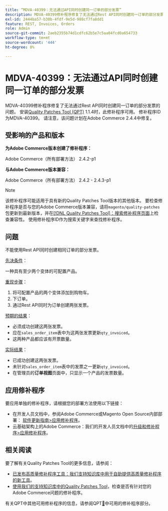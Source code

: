 ```yaml
---
title: “MDVA-40399：无法通过API同时创建同一订单的部分发票”
description: MDVA-40399修补程序修复了无法通过Rest API同时创建同一订单的部分发票的问题。 安装[Quality Patches Tool (QPT)](https://experienceleague.adobe.com/en/docs/commerce-operations/upgrade-guide/patches/overview) 1.1.4后，即可使用此修补程序。 修补程序ID为MDVA-40399。 请注意，该问题计划在Adobe Commerce 2.4.4中修复。
exl-id: 2444ba57-b30b-4fdf-9e5d-988cf7fa8dd1
feature: REST, Invoices, Orders
role: Admin
source-git-commit: 2aeb2355b74d1cdfc62b5e7c5aa04fcd0a654733
workflow-type: tm+mt
source-wordcount: '444'
ht-degree: 0%

---
```


# MDVA-40399：无法通过API同时创建同一订单的部分发票

MDVA-40399修补程序修复了无法通过Rest API同时创建同一订单的部分发票的问题。 安装[Quality Patches Tool (QPT)](https://experienceleague.adobe.com/en/docs/commerce-operations/upgrade-guide/patches/overview) 1.1.4时，此修补程序可用。 修补程序ID为MDVA-40399。 请注意，该问题计划在Adobe Commerce 2.4.4中修复。

## 受影响的产品和版本

**为Adobe Commerce版本创建了修补程序：**

Adobe Commerce（所有部署方法） 2.4.2-p1

**与Adobe Commerce版本兼容：**

Adobe Commerce（所有部署方法） 2.4.2 - 2.4.3-p1

>[!NOTE]
>
>该修补程序可能适用于具有新的Quality Patches Tool版本的其他版本。 要检查修补程序是否与您的Adobe Commerce版本兼容，请将`magento/quality-patches`包更新到最新版本，并在[[!DNL Quality Patches Tool]：搜索修补程序页面](https://experienceleague.adobe.com/tools/commerce-quality-patches/index.html)上检查兼容性。 使用修补程序ID作为搜索关键字来查找修补程序。

## 问题

不能使用Rest API同时创建相同订单的部分发票。

<u>先决条件</u>：

一种具有至少两个变体的可配置产品。

<u>重现步骤</u>：

1. 将可配置产品的两个变体添加到购物车。
1. 下订单。
1. 通过Rest API同时为订单创建两张发票。

<u>预期的结果</u>：

* 必须成功创建这两张发票。
* 应在`sales_order_item`表中为这两张发票更新`qty_invoiced`。
* 这两种产品都应该有开票数量。

<u>实际结果</u>：

* 已成功创建这两张发票。
* 未针对`sales_order_item`表中的发票之一更新`qty_invoiced`。
* 在管理员的&#x200B;**订单视图**&#x200B;页面中，只显示一个产品的发票数量。

## 应用修补程序

要应用单独的修补程序，请根据您的部署方法使用以下链接：

* 在开发人员文档中，参阅Adobe Commerce或Magento Open Source内部部署： [软件更新指南>应用修补程序](https://experienceleague.adobe.com/en/docs/commerce-operations/tools/quality-patches-tool/usage)。
* 云基础架构上的Adobe Commerce：我们的开发人员文档中的[升级和修补程序>应用修补程序](https://experienceleague.adobe.com/en/docs/commerce-cloud-service/user-guide/develop/upgrade/apply-patches)。

## 相关阅读

要了解有关Quality Patches Tool的更多信息，请参阅：

* [已发布高质量修补程序工具：我们支持知识库中用于自助提供高质量修补程序的新工具](/help/announcements/adobe-commerce-announcements/magento-quality-patches-released-new-tool-to-self-serve-quality-patches.md)。
* [使用我们的支持知识库中的Quality Patches Tool](/help/support-tools/patches-available-in-qpt-tool/check-patch-for-magento-issue-with-magento-quality-patches.md)，检查是否有针对您的Adobe Commerce问题的修补程序。

有关QPT中其他可用修补程序的信息，请参阅QPT[&#128279;](https://support.magento.com/hc/en-us/sections/360010506631-Patches-available-in-QPT-tool-)中可用的修补程序部分。
